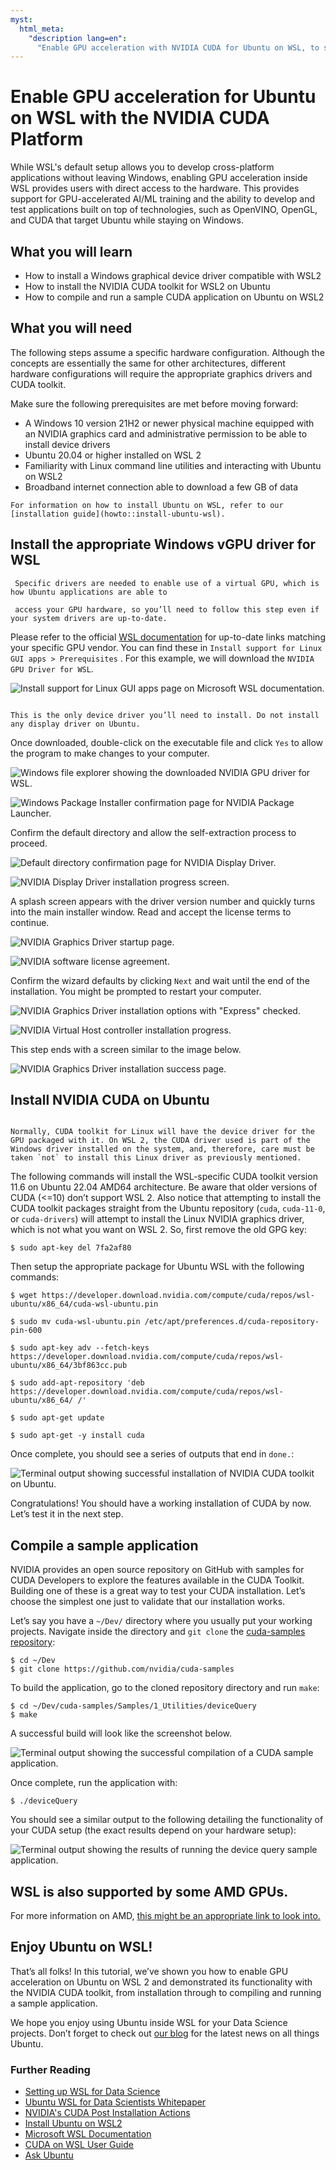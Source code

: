 ```yaml
---
myst:
  html_meta:
    "description lang=en":
      "Enable GPU acceleration with NVIDIA CUDA for Ubuntu on WSL, to support AI, ML and other computationally-intensive projects."
---
```


# Enable GPU acceleration for Ubuntu on WSL with the NVIDIA CUDA Platform

While WSL's default setup allows you to develop cross-platform applications without leaving Windows, enabling GPU acceleration inside WSL provides users with direct access to the hardware. This provides support for GPU-accelerated AI/ML training and the ability to develop and test applications built on top of technologies, such as OpenVINO, OpenGL, and CUDA that target Ubuntu while staying on Windows.

## What you will learn

* How to install a Windows graphical device driver compatible with WSL2
* How to install the NVIDIA CUDA toolkit for WSL2 on Ubuntu
* How to compile and run a sample CUDA application on Ubuntu on WSL2

## What you will need

The following steps assume a specific hardware configuration. Although the concepts are essentially the same for other architectures, different hardware configurations will require the appropriate graphics drivers and CUDA toolkit.

Make sure the following prerequisites are met before moving forward:


* A Windows 10 version 21H2 or newer physical machine equipped with an NVIDIA graphics card and administrative permission to be able to install device drivers
* Ubuntu 20.04 or higher installed on WSL 2
* Familiarity with Linux command line utilities and interacting with Ubuntu on WSL2
* Broadband internet connection able to download a few GB of data

```{tip}
For information on how to install Ubuntu on WSL, refer to our [installation guide](howto::install-ubuntu-wsl).

```

## Install the appropriate Windows vGPU driver for WSL


```{note}
 Specific drivers are needed to enable use of a virtual GPU, which is how Ubuntu applications are able to 
 
 access your GPU hardware, so you’ll need to follow this step even if your system drivers are up-to-date.

```

Please refer to the official [WSL documentation](https://learn.microsoft.com/en-us/windows/wsl/tutorials/gui-apps) for up-to-date links matching your specific GPU vendor. You can find these in `Install support for Linux GUI apps > Prerequisites` . For this example, we will download the `NVIDIA GPU Driver for WSL`.

![Install support for Linux GUI apps page on Microsoft WSL documentation.](assets/gpu-cuda/install-drivers.png)


```{note}

This is the only device driver you’ll need to install. Do not install any display driver on Ubuntu.

```

Once downloaded, double-click on the executable file and click `Yes` to allow the program to make changes to your computer.

![Windows file explorer showing the downloaded NVIDIA GPU driver for WSL.](assets/gpu-cuda/downloads-folder.png)

![Windows Package Installer confirmation page for NVIDIA Package Launcher.](assets/gpu-cuda/nvidia-allow-changes.png)

Confirm the default directory and allow the self-extraction process to proceed.

![Default directory confirmation page for NVIDIA Display Driver.](assets/gpu-cuda/default-dir.png)

![NVIDIA Display Driver installation progress screen.](assets/gpu-cuda/please-wait-install.png)

A splash screen appears with the driver version number and quickly turns into the main installer window. Read and accept the license terms to continue.

![NVIDIA Graphics Driver startup page.](assets/gpu-cuda/splash-screen.png)

![NVIDIA software license agreement.](assets/gpu-cuda/license.png)

Confirm the wizard defaults by clicking `Next` and wait until the end of the installation. You might be prompted to restart your computer.

![NVIDIA Graphics Driver installation options with "Express" checked.](assets/gpu-cuda/installation-options.png)

![NVIDIA Virtual Host controller installation progress.](assets/gpu-cuda/installing.png)

This step ends with a screen similar to the image below.

![NVIDIA Graphics Driver installation success page.](assets/gpu-cuda/install-finished.png)

## Install NVIDIA CUDA on Ubuntu


```{note}

Normally, CUDA toolkit for Linux will have the device driver for the GPU packaged with it. On WSL 2, the CUDA driver used is part of the Windows driver installed on the system, and, therefore, care must be taken `not` to install this Linux driver as previously mentioned.

```

The following commands will install the WSL-specific CUDA toolkit version 11.6 on Ubuntu 22.04 AMD64 architecture. Be aware that older versions of CUDA (<=10) don’t support WSL 2. Also notice that attempting to install the CUDA toolkit packages straight from the Ubuntu repository (`cuda`, `cuda-11-0`, or `cuda-drivers`) will attempt to install the Linux NVIDIA graphics driver, which is not what you want on WSL 2. So, first remove the old GPG key:

```{code-block} text
$ sudo apt-key del 7fa2af80
```

Then setup the appropriate package for Ubuntu WSL with the following commands:

```{code-block} text
$ wget https://developer.download.nvidia.com/compute/cuda/repos/wsl-ubuntu/x86_64/cuda-wsl-ubuntu.pin

$ sudo mv cuda-wsl-ubuntu.pin /etc/apt/preferences.d/cuda-repository-pin-600

$ sudo apt-key adv --fetch-keys https://developer.download.nvidia.com/compute/cuda/repos/wsl-ubuntu/x86_64/3bf863cc.pub

$ sudo add-apt-repository 'deb https://developer.download.nvidia.com/compute/cuda/repos/wsl-ubuntu/x86_64/ /'

$ sudo apt-get update

$ sudo apt-get -y install cuda
```

Once complete, you should see a series of outputs that end in `done.`:

![Terminal output showing successful installation of NVIDIA CUDA toolkit on Ubuntu.](assets/gpu-cuda/done-done.png)

Congratulations! You should have a working installation of CUDA by now. Let’s test it in the next step.

## Compile a sample application

NVIDIA provides an open source repository on GitHub with samples for CUDA Developers to explore the features available in the CUDA Toolkit. Building one of these is a great way to test your CUDA installation. Let’s choose the simplest one just to validate that our installation works.

Let’s say you have a `~/Dev/` directory where you usually put your working projects. Navigate inside the directory and `git clone` the [cuda-samples repository](https://github.com/nvidia/cuda-samples):

```{code-block} text
$ cd ~/Dev
$ git clone https://github.com/nvidia/cuda-samples
```

To build the application, go to the cloned repository directory and run `make`:

```{code-block} text
$ cd ~/Dev/cuda-samples/Samples/1_Utilities/deviceQuery
$ make
```

A successful build will look like the screenshot below.

![Terminal output showing the successful compilation of a CUDA sample application.](assets/gpu-cuda/make.png)

Once complete, run the application with:

```{code-block} text
$ ./deviceQuery
```

You should see a similar output to the following detailing the functionality of your CUDA setup (the exact results depend on your hardware setup):

![Terminal output showing the results of running the device query sample application.](assets/gpu-cuda/device-query.png)


## WSL is also supported by some AMD GPUs.
For more information on AMD, [this might be an appropriate link to look into.](https://rocm.docs.amd.com/projects/radeon/en/latest/docs/install/wsl/howto_wsl.html)



## Enjoy Ubuntu on WSL!

That’s all folks! In this tutorial, we’ve shown you how to enable GPU acceleration on Ubuntu on WSL 2 and demonstrated its functionality with the NVIDIA CUDA toolkit, from installation through to compiling and running a sample application.

We hope you enjoy using Ubuntu inside WSL for your Data Science projects. Don’t forget to check out [our blog](https://ubuntu.com/blog) for the latest news on all things Ubuntu.

### Further Reading

* [Setting up WSL for Data Science](https://ubuntu.com/blog/wsl-for-data-scientist)
* [Ubuntu WSL for Data Scientists Whitepaper](https://ubuntu.com/engage/ubuntu-wsl-for-data-scientists)
* [NVIDIA's CUDA Post Installation Actions](https://docs.nvidia.com/cuda/cuda-installation-guide-linux/)
* [Install Ubuntu on WSL2](../howto/install-ubuntu-wsl2.md)
* [Microsoft WSL Documentation](https://learn.microsoft.com/en-us/windows/wsl/)
* [CUDA on WSL User Guide](https://docs.nvidia.com/cuda/wsl-user-guide/index.html)
* [Ask Ubuntu](https://askubuntu.com/)